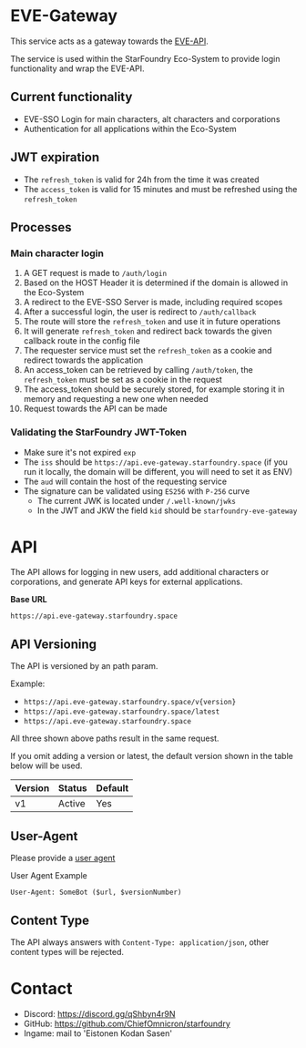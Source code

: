 # EVE-Gateway

This service acts as a gateway towards the [EVE-API](https://developers.eveonline.com).

The service is used within the StarFoundry Eco-System to provide login functionality
and wrap the EVE-API.

## Current functionality

- EVE-SSO Login for main characters, alt characters and corporations
- Authentication for all applications within the Eco-System

## JWT expiration

- The `refresh_token` is valid for 24h from the time it was created
- The `access_token` is valid for 15 minutes and must be refreshed using the `refresh_token`

## Processes

### Main character login

1. A GET request is made to `/auth/login`
2. Based on the HOST Header it is determined if the domain is allowed in the Eco-System
3. A redirect to the EVE-SSO Server is made, including required scopes
4. After a successful login, the user is redirect to `/auth/callback`
5. The route will store the `refresh_token` and use it in future operations
6. It will generate `refresh_token` and redirect back towards the given callback route in the config file
7. The requester service must set the `refresh_token` as a cookie and redirect towards the 
application
1. An access_token can be retrieved by calling `/auth/token`, the `refresh_token` must be set as a cookie in the request
2.  The access_token should be securely stored, for example storing it in memory and requesting a new one when needed
3.  Request towards the API can be made

### Validating the StarFoundry JWT-Token

- Make sure it's not expired `exp`
- The `iss` should be `https://api.eve-gateway.starfoundry.space` (if you run it locally, the domain will be different, you will need to set it as ENV)
- The `aud` will contain the host of the requesting service
- The signature can be validated using `ES256` with `P-256` curve
  - The current JWK is located under `/.well-known/jwks`
  - In the JWT and JKW the field `kid` should be `starfoundry-eve-gateway`

# API

The API allows for logging in new users, add additional characters or corporations, and generate API keys for external applications.

**Base URL**

`https://api.eve-gateway.starfoundry.space`

## API Versioning

The API is versioned by an path param.

Example:
- `https://api.eve-gateway.starfoundry.space/v{version}`
- `https://api.eve-gateway.starfoundry.space/latest`
- `https://api.eve-gateway.starfoundry.space`

All three shown above paths result in the same request.

If you omit adding a version or latest, the default version shown in the table below will be used.

| Version | Status | Default |
|---------|--------|---------|
| v1      | Active | Yes     |

## User-Agent

Please provide a [user agent](https://www.rfc-editor.org/rfc/rfc9110.html#section-10.1.5)

User Agent Example

`User-Agent: SomeBot ($url, $versionNumber)`

## Content Type

The API always answers with `Content-Type: application/json`, other content types will be rejected.

# Contact

- Discord: https://discord.gg/qShbyn4r9N
- GitHub: https://github.com/ChiefOmnicron/starfoundry
- Ingame: mail to 'Eistonen Kodan Sasen'
